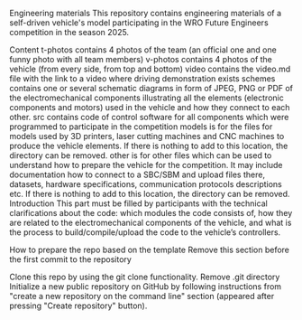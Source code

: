 Engineering materials
This repository contains engineering materials of a self-driven vehicle's model participating in the WRO Future Engineers competition in the season 2025.

Content
t-photos contains 4 photos of the team (an official one and one funny photo with all team members)
v-photos contains 4 photos of the vehicle (from every side, from top and bottom)
video contains the video.md file with the link to a video where driving demonstration exists
schemes contains one or several schematic diagrams in form of JPEG, PNG or PDF of the electromechanical components illustrating all the elements (electronic components and motors) used in the vehicle and how they connect to each other.
src contains code of control software for all components which were programmed to participate in the competition
models is for the files for models used by 3D printers, laser cutting machines and CNC machines to produce the vehicle elements. If there is nothing to add to this location, the directory can be removed.
other is for other files which can be used to understand how to prepare the vehicle for the competition. It may include documentation how to connect to a SBC/SBM and upload files there, datasets, hardware specifications, communication protocols descriptions etc. If there is nothing to add to this location, the directory can be removed.
Introduction
This part must be filled by participants with the technical clarifications about the code: which modules the code consists of, how they are related to the electromechanical components of the vehicle, and what is the process to build/compile/upload the code to the vehicle’s controllers.

How to prepare the repo based on the template
Remove this section before the first commit to the repository

Clone this repo by using the git clone functionality.
Remove .git directory
Initialize a new public repository on GitHub by following instructions from "create a new repository on the command line" section (appeared after pressing "Create repository" button).
